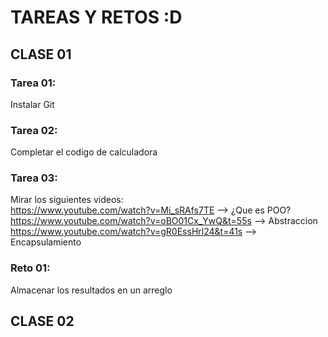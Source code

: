 # TAREAS Y RETOS :D  
## CLASE 01  
### Tarea 01:  
Instalar Git  
### Tarea 02:  
Completar el codigo de calculadora  
### Tarea 03:  
Mirar los siguientes videos:  
https://www.youtube.com/watch?v=Mi_sRAfs7TE --> ¿Que es POO?  
https://www.youtube.com/watch?v=oBO01Cx_YwQ&t=55s --> Abstraccion  
https://www.youtube.com/watch?v=gR0EssHrl24&t=41s --> Encapsulamiento  
### Reto 01:  
Almacenar los resultados en un arreglo  
## CLASE 02
